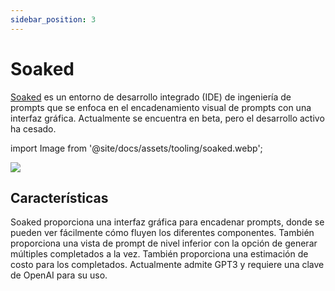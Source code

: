 ```yaml
---
sidebar_position: 3
---
```


# Soaked 

[Soaked](https://soaked-prompts.vercel.app) es un entorno de desarrollo integrado (IDE) de ingeniería de prompts que se enfoca en el encadenamiento visual de prompts con una interfaz gráfica. Actualmente se encuentra en beta, pero el desarrollo activo ha cesado.

import Image from '@site/docs/assets/tooling/soaked.webp';

<div style={{textAlign: 'center'}}>
  <img src={Image} style={{width: "750px"}} />
</div>

## Características

Soaked proporciona una interfaz gráfica para encadenar prompts, donde se pueden ver fácilmente cómo fluyen los diferentes componentes. También proporciona una vista de prompt de nivel inferior con la opción de generar múltiples completados a la vez. También proporciona una estimación de costo para los completados. Actualmente admite GPT3 y requiere una clave de OpenAI para su uso.
